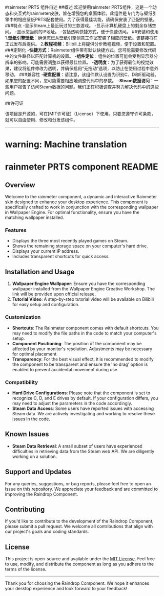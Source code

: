 #rainmeter PRTS 组件自述
##概述
欢迎使用rainmeter PRTS组件，这是一个动态和交互式的rainmeter皮肤，旨在增强您的桌面体验。此组件是专门为与壁纸引擎中的相应壁纸PRTS配套使用。为了获得最佳功能，请确保安装了匹配的壁纸。
###特点
-显示Steam上最近玩过的三款游戏。
-显示计算机硬盘上的剩余存储空间。
-显示您当前的IP地址。
-包括透明快捷方式，便于快速访问。
##安装和使用
1.**壁纸引擎壁纸**：确保您已从壁纸引擎创意工作室安装了相应的壁纸。该链接将在正式发布后提供。
2.**教程视频**：Bilibili上将提供分步教程视频，便于设置和配置。
###定制化
-**快捷方式**：Rainmeter组件带有默认快捷方式。您可能需要修改代码中的文件路径以匹配计算机的设置。
-**组件定位**：组件的位置可能会受到显示器分辨率的影响。可能需要调整以获得最佳位置。
-**透明度**：为了获得最佳的视觉效果，建议将组件修改为透明，并确保启用“无拖动”选项，以防止在使用过程中意外移动。
###兼容性
-**硬盘配置**：请注意，该组件默认设置为识别C、D和E驱动器。如果您的配置不同，您可能需要相应地调整代码中的参数。
-**Steam数据访问**：一些用户报告了访问Steam数据的问题。我们正在积极调查并努力解决代码中的这些问题。



##许可证

该项目是开源的，可在[MIT许可证]（License）下使用。只要您遵守许可条款，就可以自由使用、修改和分发该组件。

---
# warning: Machine translation

# rainmeter PRTS component README

## Overview
Welcome to the rainmeter component, a dynamic and interactive Rainmeter skin designed to enhance your desktop experience. This component is specifically crafted to work in conjunction with the corresponding wallpaper in Wallpaper Engine. For optimal functionality, ensure you have the matching wallpaper installed.

### Features
- Displays the three most recently played games on Steam.
- Shows the remaining storage space on your computer's hard drive.
- Displays your current IP address.
- Includes transparent shortcuts for quick access.

## Installation and Usage
1. **Wallpaper Engine Wallpaper**: Ensure you have the corresponding wallpaper installed from the Wallpaper Engine Creative Workshop. The link will be provided upon official release.
2. **Tutorial Video**: A step-by-step tutorial video will be available on Bilibili for easy setup and configuration.

### Customization
- **Shortcuts**: The Rainmeter component comes with default shortcuts. You may need to modify the file paths in the code to match your computer's setup.
- **Component Positioning**: The position of the component may be affected by your monitor's resolution. Adjustments may be necessary for optimal placement.
- **Transparency**: For the best visual effect, it is recommended to modify the component to be transparent and ensure the 'no drag' option is enabled to prevent accidental movement during use.

### Compatibility
- **Hard Drive Configurations**: Please note that the component is set to recognize C, D, and E drives by default. If your configuration differs, you may need to adjust the parameters in the code accordingly.
- **Steam Data Access**: Some users have reported issues with accessing Steam data. We are actively investigating and working to resolve these issues in the code.

## Known Issues
- **Steam Data Retrieval**: A small subset of users have experienced difficulties in retrieving data from the Steam web API. We are diligently working on a solution.

## Support and Updates
For any queries, suggestions, or bug reports, please feel free to open an issue on this repository. We appreciate your feedback and are committed to improving the Raindrop Component.

## Contributing
If you'd like to contribute to the development of the Raindrop Component, please submit a pull request. We welcome all contributions that align with our project's goals and coding standards.

## License
This project is open-source and available under the [MIT License](LICENSE). Feel free to use, modify, and distribute the component as long as you adhere to the terms of the license.

---

Thank you for choosing the Raindrop Component. We hope it enhances your desktop experience and look forward to your feedback!
